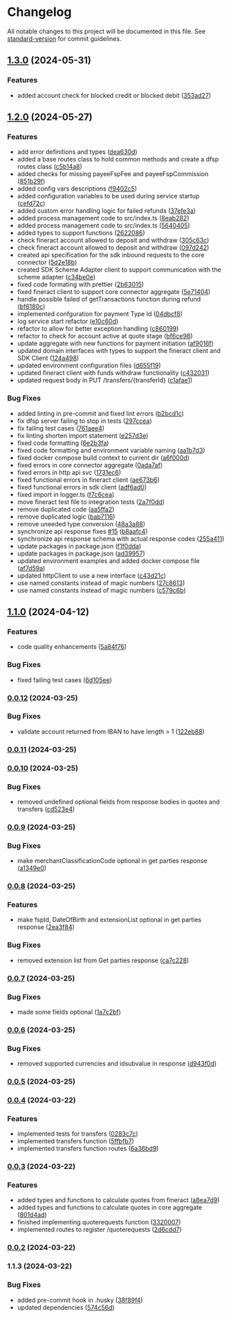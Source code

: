# Changelog

All notable changes to this project will be documented in this file. See [standard-version](https://github.com/conventional-changelog/standard-version) for commit guidelines.

## [1.3.0](https://github.com/mojaloop/mifos-core-connector/compare/v1.2.0...v1.3.0) (2024-05-31)


### Features

* added account check for blocked credit or blocked debit ([353ad27](https://github.com/mojaloop/mifos-core-connector/commit/353ad279f915e68945b0cf0ed05db983613ee9ab))

## [1.2.0](https://github.com/mojaloop/mifos-core-connector/compare/v1.1.0...v1.2.0) (2024-05-27)


### Features

* add error definitions and types ([dea630d](https://github.com/mojaloop/mifos-core-connector/commit/dea630db7f5f38d541ab6dec52315fb47cad401a))
* added a base routes class to hold common methods and create a dfsp routes class ([c5b14a8](https://github.com/mojaloop/mifos-core-connector/commit/c5b14a8a77e7ba3ecadaa398a2b729179ce5fe4d))
* added checks for missing payeeFspFee and payeeFspCommission ([851b29f](https://github.com/mojaloop/mifos-core-connector/commit/851b29ff2fa72421f6630c84c3013f9b9f050df1))
* added config vars descriptions ([f9402c5](https://github.com/mojaloop/mifos-core-connector/commit/f9402c5a928ddb417ccda21258b1e7903513f348))
* added configuration variables to be used during service startup ([cefd72c](https://github.com/mojaloop/mifos-core-connector/commit/cefd72c8329020c80c2cea69597b925df37ab9d8))
* added custom error handling logic for failed refunds ([37efe3a](https://github.com/mojaloop/mifos-core-connector/commit/37efe3aabab30e77ed731c70c4b2273d50e932d2))
* added process management code to src/index.ts ([8eab282](https://github.com/mojaloop/mifos-core-connector/commit/8eab282cc9486627818fd2252c3b517e5c413c50))
* added process management code to src/index.ts ([5640405](https://github.com/mojaloop/mifos-core-connector/commit/5640405e71e581246a86feb45c1c27615c401055))
* added types to support functions ([2622086](https://github.com/mojaloop/mifos-core-connector/commit/262208685f2bb5ec992b35dbb2afd0b221a0a809))
* check fineract account allowed to deposit and withdraw ([305c63c](https://github.com/mojaloop/mifos-core-connector/commit/305c63c85fc41fbaecb806660d4b29e717c1eddd))
* check fineract account allowed to deposit and withdraw ([097d242](https://github.com/mojaloop/mifos-core-connector/commit/097d242c28e2919af34808cf6c5d1626a19cdedf))
* created api specification for the sdk inbound requests to the core connector ([5d2e18b](https://github.com/mojaloop/mifos-core-connector/commit/5d2e18b3451f5180c17da8ad5e66f37433dc3627))
* created SDK Scheme Adapter client to support communication with the scheme adapter ([c34be0e](https://github.com/mojaloop/mifos-core-connector/commit/c34be0efb879ec16423e3f0e6e8a3be7b0087f02))
* fixed code formating with prettier ([2b63015](https://github.com/mojaloop/mifos-core-connector/commit/2b6301531bec11b2a34c912638abd05bd8a02408))
* fixed fineract client to support core connector aggregate ([5e71404](https://github.com/mojaloop/mifos-core-connector/commit/5e714047564b4476dd8af7c8192f47ca8853d912))
* handle possible failed of getTransactions function during refund ([bf6180c](https://github.com/mojaloop/mifos-core-connector/commit/bf6180c34d0fe82afecce4a79473b3e65e25e336))
* implemented confguration for payment Type Id ([04dbcf8](https://github.com/mojaloop/mifos-core-connector/commit/04dbcf8ca14af286965fcbfef8c4d976185b0a9e))
* log service start refactor ([e10c60d](https://github.com/mojaloop/mifos-core-connector/commit/e10c60dfd45d8fe23aa49ad4dd45c46f0988deb5))
* refactor to allow for better exception handling ([c860199](https://github.com/mojaloop/mifos-core-connector/commit/c8601996feaa8af65969c856f5e8bda685cf75cb))
* refactor to check for account active at quote stage ([bf6ce98](https://github.com/mojaloop/mifos-core-connector/commit/bf6ce985e1bc96cda0845a38caa28049ce7ab08d))
* update aggregate with new functions for payment initiation ([af9016f](https://github.com/mojaloop/mifos-core-connector/commit/af9016fcf2bad851935885b86b9d6e38fc79e1ef))
* updated domain interfaces with types to support the fineract client and SDK Client ([124a498](https://github.com/mojaloop/mifos-core-connector/commit/124a4988ae783f171bc8d124e2e2ed28f12a57c4))
* updated environment configuration files ([d655f19](https://github.com/mojaloop/mifos-core-connector/commit/d655f1929989bf7fe481c21e046d43157345dba4))
* updated fineract client with funds withdraw functionality ([c432031](https://github.com/mojaloop/mifos-core-connector/commit/c43203179c51d1caeb48381db7bd2ccf5d2ce4b1))
* updated request body in PUT /transfers/{transferId} ([c1afae1](https://github.com/mojaloop/mifos-core-connector/commit/c1afae1be532c88395d4af1f71800f03cf40d283))


### Bug Fixes

* added linting in pre-commit and fixed lint errors ([b2bcd1c](https://github.com/mojaloop/mifos-core-connector/commit/b2bcd1c560f68fc5785dcb1a7d400ad3668ebea7))
* fix dfsp server failing to stop in tests ([297ccea](https://github.com/mojaloop/mifos-core-connector/commit/297cceaff833aa5a78f81cac144a542fd60d13f0))
* fix failing test cases ([761aee4](https://github.com/mojaloop/mifos-core-connector/commit/761aee46f596dfb6b828cba47314f7d70ab22580))
* fix linting shorten import statement ([e257d3e](https://github.com/mojaloop/mifos-core-connector/commit/e257d3ef2637cbd794b3fbb0dc8c64ce39a32e4d))
* fixed code formatting ([6e2b3fa](https://github.com/mojaloop/mifos-core-connector/commit/6e2b3fafd5dac168146ffdd3d3e0c2653c2485dc))
* fixed code formatting and environment variable naming ([aa1b7d3](https://github.com/mojaloop/mifos-core-connector/commit/aa1b7d33dc3ca9510a94ad831bf289080a6aa774))
* fixed docker compose build context to current dir ([a6f000d](https://github.com/mojaloop/mifos-core-connector/commit/a6f000dd3f769293dda7224dacb7e3ffafdd6cc2))
* fixed errors in core connector aggregate ([0ada7af](https://github.com/mojaloop/mifos-core-connector/commit/0ada7af7002d99ec1c316e2c8b08bee779d740b4))
* fixed errors in http api svc ([1731ec6](https://github.com/mojaloop/mifos-core-connector/commit/1731ec6450cae343aba37b1057a854a5c685651f))
* fixed functional errors in fineract client ([ae673b6](https://github.com/mojaloop/mifos-core-connector/commit/ae673b65e859af9f724a1355dd27bb9c041edf3d))
* fixed functional errors in sdk client ([adf6ad0](https://github.com/mojaloop/mifos-core-connector/commit/adf6ad0bf157cfcaf0059fd76e0a1fdf8a9edd44))
* fixed import in logger.ts ([f7c6cea](https://github.com/mojaloop/mifos-core-connector/commit/f7c6cea15f4aae386df2aa8d4bae5c0257cd74b0))
* move fineract test file to integration tests ([2a7f0dd](https://github.com/mojaloop/mifos-core-connector/commit/2a7f0dd53dc659a36fb06de6872cfc3e5c9323eb))
* remove duplicated code ([aa5ffa2](https://github.com/mojaloop/mifos-core-connector/commit/aa5ffa2d7899fc75b5bb1c62084dd7a76b660f06))
* remove duplicated logic ([bab7116](https://github.com/mojaloop/mifos-core-connector/commit/bab711683cd5801f0b279a2c05dace74503b3632))
* remove uneeded type conversion ([48a3a88](https://github.com/mojaloop/mifos-core-connector/commit/48a3a880f4a5b4eaa9b7a172b82150c2cca357e7))
* synchronize api response fixes [#15](https://github.com/mojaloop/mifos-core-connector/issues/15) ([b8aafc4](https://github.com/mojaloop/mifos-core-connector/commit/b8aafc4c5f5f5bb19c7ee6d308b2295105c9bbcd))
* synchronize api response schema with actual response codes ([255a411](https://github.com/mojaloop/mifos-core-connector/commit/255a411dc3bb6da13a2292dda7a3ddce265ee191))
* update packages in package.json ([f1f0dda](https://github.com/mojaloop/mifos-core-connector/commit/f1f0ddadec3a7063e41eadeb50c98345c8ca4bdf))
* update packages in package.json ([ad39957](https://github.com/mojaloop/mifos-core-connector/commit/ad399579adc715003df71eea14f9250662cc4d26))
* updated environment examples and added docker compose file ([af7d59a](https://github.com/mojaloop/mifos-core-connector/commit/af7d59aaeffc94ea898473b05f1aafc0ed6d3400))
* updated httpClient to use a new interface ([c43d21c](https://github.com/mojaloop/mifos-core-connector/commit/c43d21ce6265fb7a73496fa41696e3b1a86b0770))
* use named constants instead of magic numbers ([27c8613](https://github.com/mojaloop/mifos-core-connector/commit/27c8613a142848b63ecd3811a00c96e706361aae))
* use named constants instead of magic numbers ([c579c6b](https://github.com/mojaloop/mifos-core-connector/commit/c579c6be500603cb16d1da1a9627ad9a8f39cd51))

## [1.1.0](https://github.com/mojaloop/mifos-core-connector/compare/v0.0.12...v1.1.0) (2024-04-12)


### Features

* code quality enhancements ([5a84f76](https://github.com/mojaloop/mifos-core-connector/commit/5a84f76f2f2fc675094c4217b6a38b3f17fb9973))


### Bug Fixes

* fixed failing test cases ([6d105ee](https://github.com/mojaloop/mifos-core-connector/commit/6d105eec27d0c142c94bf5b1958f70bff7fb4a86))

### [0.0.12](https://github.com/mojaloop/mifos-core-connector/compare/v0.0.11...v0.0.12) (2024-03-25)


### Bug Fixes

* validate account returned from IBAN to have length > 1 ([122eb88](https://github.com/mojaloop/mifos-core-connector/commit/122eb88515108aad3f34b9fd91016ea132920f02))

### [0.0.11](https://github.com/mojaloop/mifos-core-connector/compare/v0.0.10...v0.0.11) (2024-03-25)

### [0.0.10](https://github.com/mojaloop/mifos-core-connector/compare/v0.0.9...v0.0.10) (2024-03-25)


### Bug Fixes

* removed undefined optional fields from response bodies in quotes and transfers ([cd523e4](https://github.com/mojaloop/mifos-core-connector/commit/cd523e4bb2c8c2ad18f749f32e68dbb3683efb15))

### [0.0.9](https://github.com/mojaloop/mifos-core-connector/compare/v0.0.8...v0.0.9) (2024-03-25)


### Bug Fixes

* make merchantClassificationCode optional in get parties response ([a1349e0](https://github.com/mojaloop/mifos-core-connector/commit/a1349e0b8b59ac26c0d9a11ce464d4c10966d5a2))

### [0.0.8](https://github.com/mojaloop/mifos-core-connector/compare/v0.0.7...v0.0.8) (2024-03-25)


### Features

* make fspId, DateOfBirth and extensionList optional in get parties response ([2ea3f84](https://github.com/mojaloop/mifos-core-connector/commit/2ea3f841ea0691092ada39e6443cfea474732283))


### Bug Fixes

* removed extension list from Get parties response ([ca7c228](https://github.com/mojaloop/mifos-core-connector/commit/ca7c228dba7419a6fd009dc32c9c69185236647b))

### [0.0.7](https://github.com/mojaloop/mifos-core-connector/compare/v0.0.6...v0.0.7) (2024-03-25)


### Bug Fixes

* made some fields optional ([1a7c2bf](https://github.com/mojaloop/mifos-core-connector/commit/1a7c2bf26582c45e5a54cb78cdd524f4b5af5cb0))

### [0.0.6](https://github.com/mojaloop/mifos-core-connector/compare/v0.0.5...v0.0.6) (2024-03-25)


### Bug Fixes

* removed supported currencies and idsubvalue in response ([d943f0d](https://github.com/mojaloop/mifos-core-connector/commit/d943f0d6976e73f55a02c68d1165c1389531ed0d))

### [0.0.5](https://github.com/mojaloop/mifos-core-connector/compare/v0.0.4...v0.0.5) (2024-03-25)

### [0.0.4](https://github.com/mojaloop/mifos-core-connector/compare/v0.0.3...v0.0.4) (2024-03-22)


### Features

* implemented tests for transfers ([0283c7c](https://github.com/mojaloop/mifos-core-connector/commit/0283c7c09e0bcc908a396d5c4f16826f782932bd))
* implemented transfers function ([5ffbfb7](https://github.com/mojaloop/mifos-core-connector/commit/5ffbfb72eba28e1e1856fcd1653c063324838d5a))
* implemented transfers function routes ([6a36bd9](https://github.com/mojaloop/mifos-core-connector/commit/6a36bd942e2d8553d04a406b80e899c456aab476))

### [0.0.3](https://github.com/mojaloop/mifos-core-connector/compare/v0.0.2...v0.0.3) (2024-03-22)


### Features

* added types and functions to calculate quotes from fineract ([a8ea7d9](https://github.com/mojaloop/mifos-core-connector/commit/a8ea7d93ae2df2ac2c66d7193f995a84a569e70a))
* added types and functions to calculate quotes in core aggregate ([801d4ad](https://github.com/mojaloop/mifos-core-connector/commit/801d4ad62a3792b89bd78ebac886a18a68718965))
* finished implementing quoterequests function ([3320007](https://github.com/mojaloop/mifos-core-connector/commit/33200076bb4c664f322ea205606f6fbd1aa3c8cd))
* implemented routes to register /quoterequests ([2d6cdd7](https://github.com/mojaloop/mifos-core-connector/commit/2d6cdd7b62cb2a2bb699bb0488b3129e31943e08))

### [0.0.2](https://github.com/mojaloop/mifos-core-connector/compare/v1.1.3...v0.0.2) (2024-03-22)

### 1.1.3 (2024-03-22)


### Bug Fixes

* added pre-commit hook in .husky ([38f89f4](https://github.com/mojaloop/mifos-core-connector/commit/38f89f41a3c5390e55f4c180130adc1cf3999e0d))
* updated dependencies ([574c56d](https://github.com/mojaloop/mifos-core-connector/commit/574c56db683d8d82577e64d1543f2ea7b36cc321))
